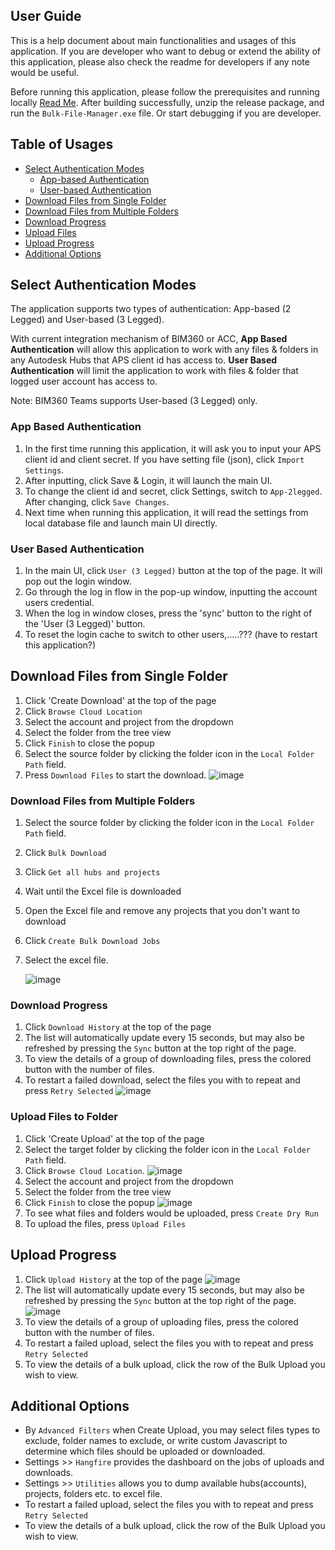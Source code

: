 ﻿## User Guide
 
This is a help document about main functionalities and usages of this application. If you are developer who want to debug or extend the ability of this application, please also check the readme for developers if any note would be useful.

Before running this application, please follow the prerequisites and running locally [Read Me](../README.md#running-steps). After building successfully, unzip the release package, and run the `Bulk-File-Manager.exe` file. Or start debugging if you are developer.

## Table of Usages
<!-- TOC -->
   * [Select Authentication Modes](#select-authentication-modes)
      * [App-based Authentication](#app-based-authentication)
      * [User-based Authentication](#user-based-authentication)
   * [Download Files from Single Folder](#download-files-from-single-folder)
   * [Download Files from Multiple Folders](#download-files-from-multiple-folders)
   * [Download Progress](#download-progress)
   * [Upload Files](#upload-files-to-folder)
   * [Upload Progress](#upload-progress)
   * [Additional Options](#additional-options)
<!-- TOC -->
 
## Select Authentication Modes

The application supports two types of authentication: App-based (2 Legged) and User-based (3 Legged). 

With current integration mechanism of BIM360 or ACC, __App Based Authentication__ will allow this application to work with any files & folders in any Autodesk Hubs that APS client id has access to. __User Based Authentication__ will limit the application to work with files & folder that logged user account has access to. 

Note: BIM360 Teams supports User-based (3 Legged) only.

### App Based Authentication
1. In the first time running this application, it will ask you to input your APS client id and client secret. If you have setting file (json), click `Import Settings`.
2. After inputting, click Save & Login, it will launch the main UI. 
3. To change the client id and secret, click Settings, switch to `App-2legged`. After changing, click `Save Changes`.
4. Next time when running this application, it will read the settings from local database file and launch main UI directly.

### User Based Authentication
1. In the main UI, click `User (3 Legged)` button at the top of the page. It will pop out the login window. 
2. Go through the log in flow in the pop-up window, inputting the account users credential. 
3. When the log in window closes, press the 'sync' button to the right of the 'User (3 Legged)' button.
4. To reset the login cache to switch to other users,.....??? (have to restart this application?)

## Download Files from Single Folder

1. Click 'Create Download' at the top of the page
2. Click `Browse Cloud Location`
3. Select the account and project from the dropdown
4. Select the folder from the tree view
5. Click `Finish` to close the popup
6. Select the source folder by clicking the folder icon in the `Local Folder Path` field.
7. Press `Download Files` to start the download.
       ![image](User_guide_0.png)

### Download Files from Multiple Folders
1. Select the source folder by clicking the folder icon in the `Local Folder Path` field.
2. Click `Bulk Download`
3. Click `Get all hubs and projects`
4. Wait until the Excel file is downloaded
5. Open the Excel file and remove any projects that you don't want to download
6. Click `Create Bulk Download Jobs`
7. Select the excel file.
   
    ![image](User_guide_1.png)

### Download Progress

1. Click `Download History` at the top of the page
2. The list will automatically update every 15 seconds, but may also be refreshed by pressing the `Sync` button at 
   the top right of the page.
3. To view the details of a group of downloading files, press the colored button with the number of files.
4. To restart a failed download, select the files you with to repeat and press `Retry Selected`
     ![image](User_guide_2.png)

###  Upload Files to Folder

1. Click 'Create Upload' at the top of the page
2. Select the target folder by clicking the folder icon in the `Local Folder Path` field.
3. Click `Browse Cloud Location`.
      ![image](User_guide_3.png)
4. Select the account and project from the dropdown
5. Select the folder from the tree view
6. Click `Finish` to close the popup
   ![image](User_guide_4.png)
7. To see what files and folders would be uploaded, press `Create Dry Run`
8. To upload the files, press `Upload Files`


## Upload Progress

1. Click `Upload History` at the top of the page
   ![image](User_guide_5.png)
2.  The list will automatically update every 15 seconds, but may also be refreshed by pressing the `Sync` button at  the top right of the page.
   ![image](User_guide_6.png)
3. To view the details of a group of uploading files, press the colored button with the number of files.
4. To restart a failed upload, select the files you with to repeat and press `Retry Selected`
5. To view the details of a bulk upload, click the row of the Bulk Upload you wish to view.

  ## Additional Options

  - By `Advanced Filters` when Create Upload, you may select files types to exclude, folder names to exclude, or write custom Javascript to determine which files should be uploaded or downloaded.
  - Settings >> `Hangfire` provides the dashboard on the jobs of uploads and downloads.
  - Settings >> `Utilities` allows you to dump available hubs(accounts), projects, folders etc. to excel file.
  - To restart a failed upload, select the files you with to repeat and press `Retry Selected`
  - To view the details of a bulk upload, click the row of the Bulk Upload you wish to view.
